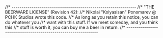//* ---------------------------------------------------------------
//* "THE BEERWARE LICENSE" (Revision 42):
//* Nikolai "Kolyasisan" Ponomarev @ PCHK Studios wrote this code.
//* As long as you retain this notice, you can do whatever you
//* want with this stuff. If we meet someday, and you think this
//* stuff is worth it, you can buy me a beer in return.
//* ---------------------------------------------------------------
